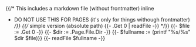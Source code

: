 {{/* This includes a markdown file (without frontmatter) inline
   * DO NOT USE THIS FOR PAGES (it's only for things withough frontmatter)
   */}}
{{/* simple version (absolute path) 
    {{- .Get 0 | readFile -}} 
*/}}
{{- $file := .Get 0 -}}
{{- $dir := .Page.File.Dir -}}
{{- $fullname := (printf "%s/%s" $dir $file)}}
{{- readFile $fullname -}}